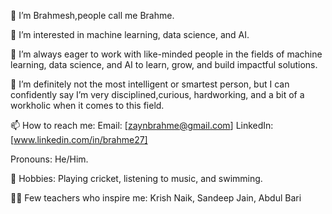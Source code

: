 👋 I’m Brahmesh,people call me Brahme.

👀 I’m interested in machine learning, data science, and AI.

🌱 I’m always eager to work with like-minded people in the fields of machine learning, data science, and AI to learn, grow, and build impactful solutions.

💞️ I’m definitely not the most intelligent or smartest person, but I can confidently say I’m very disciplined,curious, hardworking, and a bit of a workholic when it comes to this field.

📫 How to reach me:
Email: [zaynbrahme@gmail.com]
LinkedIn: [www.linkedin.com/in/brahme27]

Pronouns: He/Him.

🎯 Hobbies: Playing cricket, listening to music, and swimming.

👩‍🏫 Few teachers who inspire me: Krish Naik, Sandeep Jain, Abdul Bari

